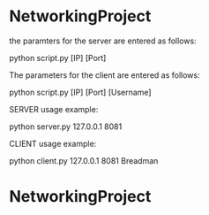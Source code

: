 # NetworkingProject

the paramters for the server are entered as follows: 

python script.py [IP] [Port]

The parameters for the client are entered as follows:

python script.py [IP] [Port] [Username]
    

SERVER usage example:

python server.py 127.0.0.1 8081

CLIENT usage example:

python client.py 127.0.0.1 8081 Breadman


# NetworkingProject
